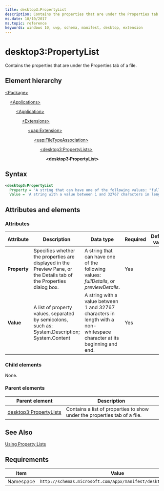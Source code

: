 ```yaml
---
title: desktop3:PropertyList
description: Contains the properties that are under the Properties tab of a file.
ms.date: 10/10/2017
ms.topic: reference
keywords: windows 10, uwp, schema, manifest, desktop, extension 
---
```


# desktop3:PropertyList

Contains the properties that are under the Properties tab of a file.

## Element hierarchy

[\<Package\>](element-package.md)

&nbsp;&nbsp;&nbsp;&nbsp;[\<Applications\>](element-applications.md)

&nbsp;&nbsp;&nbsp;&nbsp; &nbsp;&nbsp;&nbsp;&nbsp;[\<Application\>](element-application.md)

&nbsp;&nbsp;&nbsp;&nbsp; &nbsp;&nbsp;&nbsp;&nbsp; &nbsp;&nbsp;&nbsp;&nbsp;[\<Extensions\>](element-extensions.md)

&nbsp;&nbsp;&nbsp;&nbsp; &nbsp;&nbsp;&nbsp;&nbsp; &nbsp;&nbsp;&nbsp;&nbsp; &nbsp;&nbsp;&nbsp;&nbsp;[\<uap:Extension\>](element-uap-extension.md)

&nbsp;&nbsp;&nbsp;&nbsp; &nbsp;&nbsp;&nbsp;&nbsp; &nbsp;&nbsp;&nbsp;&nbsp; &nbsp;&nbsp;&nbsp;&nbsp; &nbsp;&nbsp;&nbsp;&nbsp;[\<uap:FileTypeAssociation\>](element-uap-filetypeassociation.md)

&nbsp;&nbsp;&nbsp;&nbsp; &nbsp;&nbsp;&nbsp;&nbsp; &nbsp;&nbsp;&nbsp;&nbsp; &nbsp;&nbsp;&nbsp;&nbsp; &nbsp;&nbsp;&nbsp;&nbsp; &nbsp;&nbsp;&nbsp;&nbsp;[\<desktop3:PropertyLists\>](element-desktop3-propertylists.md)

&nbsp;&nbsp;&nbsp;&nbsp; &nbsp;&nbsp;&nbsp;&nbsp; &nbsp;&nbsp;&nbsp;&nbsp; &nbsp;&nbsp;&nbsp;&nbsp; &nbsp;&nbsp;&nbsp;&nbsp; &nbsp;&nbsp;&nbsp;&nbsp; &nbsp;&nbsp;&nbsp;&nbsp;**\<desktop3:PropertyList\>**

## Syntax

```xml
<desktop3:PropertyList
  Property = 'A string that can have one of the following values: "fullDetails", or "previewDetails".'
  Value = 'A string with a value between 1 and 32767 characters in length with a non-whitespace character at its beginning and end.' />
```

## Attributes and elements

### Attributes

| Attribute | Description | Data type | Required | Default value |
|-|-|-|-|-|
| **Property** | Specifies whether the properties are displayed in the Preview Pane, or the Details tab of the Properties dialog box. | A string that can have one of the following values: *fullDetails*, or *previewDetails*. | Yes |  |
| **Value** | A list of property values, separated by semicolons, such as: System.Description; System.Content | A string with a value between 1 and 32767 characters in length with a non-whitespace character at its beginning and end. | Yes |  |

### Child elements

None.

### Parent elements

| Parent element | Description |
|-|-|
| [desktop3:PropertyLists](element-desktop3-propertylists.md) | Contains a list of properties to show under the properties tab of a file. |

## See Also

[Using Property Lists](/windows/win32/properties/building-property-handlers-property-lists)

## Requirements

| Item  | Value  |
|--|--|
| Namespace | `http://schemas.microsoft.com/appx/manifest/desktop/windows10/3` |
